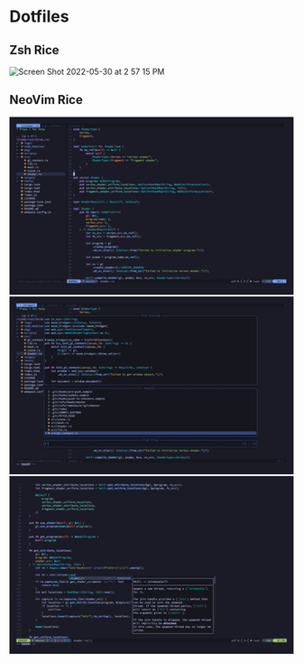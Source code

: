 # Dotfiles

## Zsh Rice

<img width="388" alt="Screen Shot 2022-05-30 at 2 57 15 PM" src="https://user-images.githubusercontent.com/45523555/171047963-c9dd7f01-a564-4e85-9498-2dc47f3ce318.png">


## NeoVim Rice

<img src="https://github.com/solidiquis/solidiquis/blob/master/assets/Screen%20Shot%202022-02-28%20at%209.36.05%20AM.png?raw=true">
<img src="https://github.com/solidiquis/solidiquis/blob/master/assets/Screen%20Shot%202022-02-28%20at%209.36.15%20AM.png?raw=true">
<img src="https://github.com/solidiquis/solidiquis/blob/master/assets/Screen%20Shot%202022-02-28%20at%209.47.47%20AM.png?raw=true">
